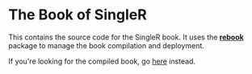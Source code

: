 # The Book of SingleR 

This contains the source code for the SingleR book.
It uses the [**rebook**](https://bioconductor.org/packages/rebook) package to manage the book compilation and deployment.

If you're looking for the compiled book, go [here](https://bioconductor.org/books/release/SingleRBook/) instead.
